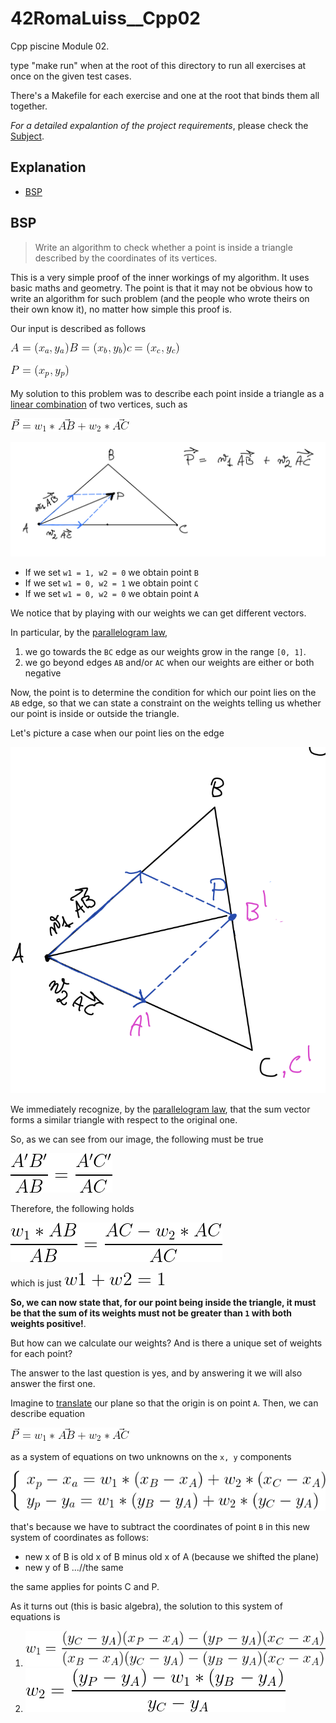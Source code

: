 # 42RomaLuiss__Cpp02

Cpp piscine Module 02.

type "make run" when at the root of this directory to run all exercises at once on the given test cases.

There's a Makefile for each exercise and one at the root that binds them all together.

*For a detailed expalantion of the project requirements*, please check the [Subject](en.subject.pdf).

## Explanation

- [BSP](https://github.com/mmarinel/42RomaLuiss__Cpp02/blob/master/README.md#bsp)

## BSP

> Write an algorithm to check whether a point is inside a triangle described by the coordinates of its vertices.

This is a very simple proof of the inner workings of my algorithm.
It uses basic maths and geometry.
The point is that it may not be obvious how to write an algorithm for such problem (and the people who wrote theirs on their own know it), no matter how simple this proof is.

Our input is described as follows

![](https://github.com/mmarinel/42RomaLuiss__Cpp02/blob/master/formulas/bsp_vertices.gif)

![](https://github.com/mmarinel/42RomaLuiss__Cpp02/blob/master/formulas/bsp_points.gif)

My solution to this problem was to describe each point inside a triangle as a [linear combination](https://en.wikipedia.org/wiki/Linear_combination#:~:text=In%20mathematics%2C%20a%20linear%20combination,a%20and%20b%20are%20constants.)
of two vertices, such as

![](https://github.com/mmarinel/42RomaLuiss__Cpp02/blob/master/formulas/bsp_linear_comb.gif)

![](https://github.com/mmarinel/42RomaLuiss__Cpp02/blob/master/formulas/triangle_linear_comb.png)

- If we set `w1 = 1, w2 = 0` we obtain point `B`
- If we set `w1 = 0, w2 = 1` we obtain point `C`
- If we set `w1 = 0, w2 = 0` we obtain point `A`

We notice that by playing with our weights we can get different vectors.

In particular, by the [parallelogram law](https://en.wikipedia.org/wiki/Parallelogram_law),

1. we go towards the `BC` edge as our weights grow in the range `[0, 1]`.
2. we go beyond edges `AB` and/or `AC` when our weights are either or both negative

Now, the point is to determine the condition for which our point lies on the `AB` edge, so that we can state a constraint on the weights telling us whether our point is inside or outside the triangle.

Let's picture a case when our point lies on the edge

![](https://github.com/mmarinel/42RomaLuiss__Cpp02/blob/master/formulas/bsp_triangle_edge.png)

We immediately recognize, by the [parallelogram law](https://en.wikipedia.org/wiki/Parallelogram_law), that the sum vector forms a similar triangle with respect to the original one.

So, as we can see from our image, the following must be true

![](https://github.com/mmarinel/42RomaLuiss__Cpp02/blob/master/formulas/bsp_similar.gif)

Therefore, the following holds

![](https://github.com/mmarinel/42RomaLuiss__Cpp02/blob/master/formulas/bsp_similar_2.gif)

which is just 
![](https://github.com/mmarinel/42RomaLuiss__Cpp02/blob/master/formulas/bsp_similar_3.gif)

**So, we can now state that, for our point being inside the triangle, it must be that the sum of its weights must not be greater than `1` with both weights positive!**.


But how can we calculate our weights? And is there a unique set of weights for each point?

The answer to the last question is yes, and by answering it we will also answer the first one.

Imagine to [translate](https://en.wikipedia.org/wiki/Translation_(geometry)) our plane so that the origin is on point `A`. Then, we can describe equation 

![](https://github.com/mmarinel/42RomaLuiss__Cpp02/blob/master/formulas/bsp_linear_comb.gif)

as a system of equations on two unknowns on the `x, y` components

![](https://github.com/mmarinel/42RomaLuiss__Cpp02/blob/master/formulas/bsp_eq_sys.gif)

that's because we have to subtract the coordinates of point `B` in this new system of coordinates as follows:
- new x of B is old x of B minus old x of A (because we shifted the plane)
- new y of B ...//the same

the same applies for points C and P.

As it turns out (this is basic algebra), the solution to this system of equations is

1. ![](https://github.com/mmarinel/42RomaLuiss__Cpp02/blob/master/formulas/bsp_w1_sol.gif)
2. ![](https://github.com/mmarinel/42RomaLuiss__Cpp02/blob/master/formulas/bsp_w2_sol.gif)
